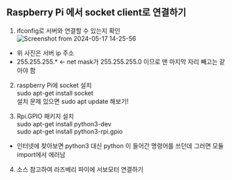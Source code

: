 Raspberry Pi 에서 socket client로 연결하기 
---
      
1. ifconfig로 서버와 연결할 수 있는지 확인      
![Screenshot from 2024-05-17 14-25-56](https://github.com/addinedu-ros-4th/ros-repo-4/assets/137265648/611945a7-a398-4afd-af6b-ae91f3476ce6)
     
  * 위 사진은  서버 ip 주소     
  * 255.255.255.*  <- net mask가 255.255.255.0 이므로 맨 마지막 자리 빼고는 같아야 함    
     
2. raspberry Pi에 socket 설치      
  sudo apt-get install socket     
설치 문제 있으면 sudo apt update 해보기!    
     
3. Rpi.GPIO 패키지 설치    
  sudo apt-get install python3-dev     
  sudo apt-get install python3-rpi.gpio     
     
* 인터넷에 찾아보면 python3 대신 python 이 들어간 명령어를 쓰던데 그러면 모듈 import에서 에러남     
      
4. 소스 참고하여 라즈베리 파이에 서보모터 연결하기       


